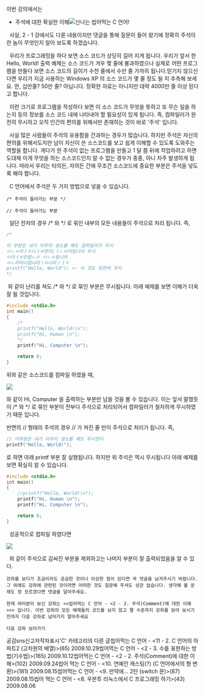 

이번 강의에서는 
* 주석에 대한 확실한 이해![신나는 씹어먹는 C 언어!](http://img1.daumcdn.net/thumb/R1920x0/?fname=http%3A%2F%2Fcfile25.uf.tistory.com%2Fimage%2F114BFB114ABB3A4E151E40)


  사실, 2 - 1 강에서도 다룬 내용이지만 댓글을 통해 질문이 들어 왔기에 정확히 주석이란 놈이 무엇인지 알아 보도록 하겠습니다.  

  우리가 프로그래밍을 하다 보면 소스 코드가 상당히 길어 지게 됩니다. 우리가 앞서 한 Hello, World! 출력 예제는 소스 코드가 겨우 몇 줄에 불과하였으나 실제로 어떤 프로그램을 만들다 보면 소스 코드의 길이가 수천 줄에서 수만 줄 가까히 됩니다.믿기지 않으신다면 우리가 지금 사용하는 Windows XP 의 소스 코드가 몇 줄 정도 될 지 추측해 보세요. 한, 십만줄? 50만 줄? 아닙니다. 정확한 자료는 아니지만 대략 4000만 줄 이상 된다고 합니다. 

  이런 크기로 프로그램을 작성하다 보면 이 소스 코드가 무엇을 뜻하고 또 무슨 일을 하는지 등의 정보를 소스 코드 내에 나타내야 할 필요성이 있게 됩니다. 즉, 컴파일러가 완전히 무시하고 오직 인간의 편의를 위해서만 존재하는 것이 바로 '주석' 입니다. 

  사실 많은 사람들이 주석의 유용함을 간과하는 경우가 많습니다. 하지만 주석은 자신의 편의를 위해서도지만 남이 자신이 쓴 소스코드를 보고 쉽게 이해할 수 있도록 도와주는 역할을 합니다. 게다가 한 주석이 없는 프로그램을 만들고 1 달 쯤 뒤에 작업하려고 하면 도대체 이게 무엇을 하는 소스코드인지 알 수 없는 경우가 종종, 아니 자주 발생하게 됩니다. 따라서 우리는 타의든, 자의든 간에 무조건 소스코드에 중요한 부분은 주석을 넣도록 해야 합니다. 

  C 언어에서 주석은 두 가지 방법으로 넣을 수 있습니다. 

```info
/* 주석이 들어가는 부분 */

// 주석이 들어가는 부분
```

  일단 전자의 경우 /* 와 */ 로 묶인 내부의 모든 내용들이 주석으로 처리 됩니다. 즉,

```cpp
/*

이 부분은 내가 아무리 생쇼를 해도 컴파일러가 무시 
ㅁㄴㅇ러ㅏㅁ니ㅓㄹ먼리;ㅏㄴㅁ어림나러 무시
ㅁ아ㅓㄹ민럼ㄴㄹ ㅁㄴㅇ럼니러
ㅁㄴ라미너럼나러ㅣㅁ너라ㅣㅓㅇ 
printf("Hello, World"); <- 이 것도 당연히 무시 
*/ 
```

 와 같이 난리를 쳐도 /* 와 */ 로 묶인 부분은 무시됩니다. 아래 예제를 보면 이해가 더욱 잘 될 것입니다. 

```cpp
#include <stdio.h>
int main()
{
    /*
    printf("Hello, World!\n");
    printf("Hi, Human \n");
    */
    printf("Hi, Computer \n");

    return 0;
}
```

위와 같은 소스코드를 컴파일 하였을 때,

![](http://img1.daumcdn.net/thumb/R1920x0/?fname=http%3A%2F%2Fcfile9.uf.tistory.com%2Fimage%2F18062C104ABB38E6420A43)

와 같이 Hi, Computer 을 출력하는 부분만 남을 것을 볼 수 있습니다. 이는 앞서 말했듯이 /* 와 */ 로 묶인 부분이 전부다 주석으로 처리되어서 컴파일러가 철저하게 무시하였기 때문 입니다.

반면의 // 형태의 주석의 경우 // 가 쳐진 줄 만이 주석으로 처리가 됩니다. 즉,

```cpp
// 이부분은 내가 아무리 생쇼를 해도 무시한다
printf("Hello, World!");
```

로 하면 아래 printf 부분 잘 실행됩니다. 하지만 위 주석은 역시 무시됩니다 
아래 예제를 보면 확실히 알 수 있습니다.

```cpp
#include <stdio.h>
int main()
{
    //printf("Hello, World!\n");
    printf("Hi, Human \n");
    printf("Hi, Computer \n");

    return 0;
}
```

  성공적으로 컴파일 하였다면

![](http://img1.daumcdn.net/thumb/R1920x0/?fname=http%3A%2F%2Fcfile26.uf.tistory.com%2Fimage%2F1646CE134ABB39E2743606)

  와 같이 주석으로 감싸진 부분을 제외하고는 나머지 부분이 잘 출력되었음을 알 수 있다.




```warning
강좌를 보다가 조금이라도 궁금한 것이나 이상한 점이 있다면 꼭 댓글을 남겨주시기 바랍니다. 그 외에도 강좌에 관련된 것이라면 어떠한 것도 질문해 주셔도 상관 없습니다. 생각해 볼 문제도 정 모르겠다면 댓글을 달아주세요. 

현재 여러분이 보신 강좌는 <<씹어먹는 C 언어 - <2 - 2. 주석(Comment)에 대한 이해>>> 입니다. 이번 강좌의 모든 예제들의 코드를 보지 않고 짤 수준까지 강좌를 읽어 보시기 전까지 다음 강좌로 넘어가지 말아주세요 

다음 강좌 보러가기

```
공감sns신고저작자표시'C' 카테고리의 다른 글씹어먹는 C 언어 - <11 - 2. C 언어의 아파트2 (고차원의 배열)>(65)
2009.10.29씹어먹는 C 언어 - <2 - 3. 수를 표현하는 방법(기수법)>(165)
2009.10.12씹어먹는 C 언어 - <2 - 2. 주석(Comment)에 대한 이해>(102)
2009.09.24씹어 먹는 C 언어 - <10. 연예인 캐스팅(?) (C 언어에서의 형 변환)>(181)
2009.08.15씹어먹는 C 언어 - <9. 만약에... 2탄 (switch 문)>(87)
2009.08.15씹어 먹는 C 언어 - <8. 우분투 리눅스에서 C 프로그래밍 하기>(43)
2009.08.06

